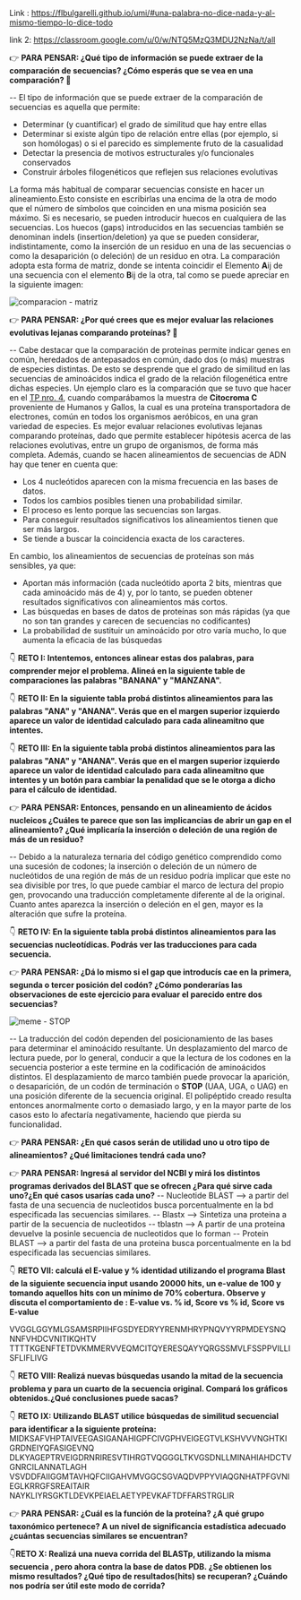 Link :
https://flbulgarelli.github.io/umi/#una-palabra-no-dice-nada-y-al-mismo-tiempo-lo-dice-todo

link 2:
https://classroom.google.com/u/0/w/NTQ5MzQ3MDU2NzNa/t/all


👉 **PARA PENSAR: ¿Qué tipo de información se puede extraer de la comparación de secuencias? ¿Cómo esperás que se vea en una comparación? 🤔**

 -- El tipo de información que se puede extraer de la comparación de secuencias es aquella que permite:

- Determinar (y cuantificar) el grado de similitud que hay entre ellas
- Determinar si existe algún tipo de relación entre ellas (por ejemplo, si son homólogas) o si el parecido es simplemente fruto de la casualidad
- Detectar la presencia de motivos estructurales y/o funcionales conservados
- Construir árboles filogenéticos que reflejen sus relaciones evolutivas

La forma más habitual de comparar secuencias consiste en hacer un alineamiento.Esto consiste en escribirlas una encima de la otra de modo que el número de símbolos que coinciden en una misma posición sea máximo. Si es necesario, se pueden introducir huecos en cualquiera de las secuencias. Los huecos (gaps) introducidos en las secuencias también se denominan indels (insertion/deletion) ya que se pueden considerar, indistintamente, como la inserción de un residuo en una de las secuencias o como la desaparición (o deleción) de un residuo en otra. La comparación adopta esta forma de matriz, donde se intenta coincidir el Elemento **A**ij de una secuencia con el elemento **B**ij de la otra, tal como se puede apreciar en la siguiente imagen:

![comparacion - matriz](https://github.com/pache0015/Bioinformatica-UNQ/blob/master/TP%20-%205/img/tabla5bio1.png)


👉 **PARA PENSAR: ¿Por qué crees que es mejor evaluar las relaciones evolutivas lejanas comparando proteínas? 🤔**

-- Cabe destacar que la comparación de proteínas permite indicar genes en común, heredados de antepasados en común, dado dos (o más) muestras de especies distintas. De esto se desprende que el grado de similitud en las secuencias de aminoácidos indica el grado de la relación filogenética entre dichas especies. Un ejemplo claro es la comparación que se tuvo que hacer en el [TP nro. 4](https://github.com/pache0015/Bioinformatica-UNQ/tree/master/TP%20-%204), cuando comparábamos la muestra de **Citocroma C** proveniente de Humanos y Gallos, la cual es una proteína transportadora de electrones, común en todos los organismos aeróbicos, en una gran variedad de especies. Es mejor evaluar relaciones evolutivas lejanas comparando proteínas, dado que permite establecer hipótesis acerca de las relaciones evolutivas, entre un grupo de organismos, de forma más completa.
Además, cuando se hacen alineamientos de secuencias de ADN hay que tener en cuenta que:
- Los 4 nucleótidos aparecen con la misma frecuencia en las bases de datos.
- Todos los cambios posibles tienen una probabilidad similar.
- El proceso es lento porque las secuencias son largas.
- Para conseguir resultados significativos los alineamientos tienen que ser más largos.
- Se tiende a buscar la coincidencia exacta de los caracteres.

En cambio, los alineamientos de secuencias de proteínas son más sensibles, ya que: 

- Aportan más información (cada nucleótido aporta 2 bits, mientras que cada aminoácido más de 4) y, por lo tanto, se pueden obtener resultados significativos con alineamientos más cortos.
- Las búsquedas en bases de datos de proteínas son más rápidas (ya que no son tan grandes y carecen de secuencias no codificantes) 
- La probabilidad de sustituir un aminoácido por otro varía mucho, lo que aumenta la eficacia de las búsquedas


👇 **RETO I: Intentemos, entonces alinear estas dos palabras, para comprender mejor el problema. Alineá en la siguiente table de comparaciones las palabras "BANANA" y "MANZANA".**



👇 **RETO II: En la siguiente tabla probá distintos alineamientos para las palabras "ANA" y "ANANA". Verás que en el margen superior izquierdo aparece un valor de identidad calculado para cada alineamitno que intentes.**



👇 **RETO III: En la siguiente tabla probá distintos alineamientos para las palabras "ANA" y "ANANA". Verás que en el margen superior izquierdo aparece un valor de identidad calculado para cada alineamitno que intentes y un botón para cambiar la penalidad que se le otorga a dicho para el cálculo de identidad.**



👉 **PARA PENSAR: Entonces, pensando en un alineamiento de ácidos nucleicos ¿Cuáles te parece que son las implicancias de abrir un gap en el alineamiento? ¿Qué implicaría la inserción o deleción de una región de más de un residuo?**

-- Debido a la naturaleza ternaria del código genético comprendido como una sucesión de codones; la inserción o deleción de un número de nucleótidos de una región de más de un residuo podría implicar que este no sea divisible por tres, lo que puede cambiar el marco de lectura del propio gen, provocando una traducción completamente diferente al de la original. Cuanto antes aparezca la inserción o deleción en el gen, mayor es la alteración que sufre la proteína.


👇 **RETO IV: En la siguiente tabla probá distintos alineamientos para las secuencias nucleotídicas. Podrás ver las traducciones para cada secuencia.**



👉 **PARA PENSAR: ¿Dá lo mismo si el gap que introducís cae en la primera, segunda o tercer posición del codón? ¿Cómo ponderarías las observaciones de este ejercicio para evaluar el parecido entre dos secuencias?**

![meme - STOP](https://github.com/pache0015/Bioinformatica-UNQ/blob/master/TP%20-%205/img/meme.jpg)

-- La traducción del codón dependen del posicionamiento de las bases para determinar el aminoácido resultante. Un desplazamiento del marco de lectura puede, por lo general, conducir a que la lectura de los codones en la secuencia posterior a este termine en la codificación de aminoácidos distintos. El desplazamiento de marco también puede provocar la aparición, o desaparición, de un codón de terminación o **STOP** (UAA, UGA, o UAG) en una posición diferente de la secuencia original. El polipéptido creado resulta entonces anormalmente corto o demasiado largo, y en la mayor parte de los casos esto lo afectaría negativamente, haciendo que pierda su funcionalidad. 


👉 **PARA PENSAR: ¿En qué casos serán de utilidad uno u otro tipo de alineamientos? ¿Qué limitaciones tendrá cada uno?**



👉 **PARA PENSAR: Ingresá al servidor del NCBI y mirá los distintos programas derivados del BLAST que se ofrecen ¿Para qué sirve cada uno?¿En qué casos usarías cada uno?**
    -- Nucleotide BLAST --> a partir del fasta de una secuencia de nucleotidos busca porcentualmente  en la bd especificada las secuencias similares.
    -- Blastx --> Sintetiza una proteina a partir de la secuencia de nucleotidos
    -- tblastn --> A partir de una proteina devuelve la posinle secuencia de nucleotidos que lo forman
    -- Protein BLAST --> a partir del fasta de una proteina busca porcentualmente  en la bd especificada las secuencias similares.

👇 **RETO VII: calculá el E-value y % identidad utilizando el programa Blast de la siguiente secuencia input usando 20000 hits, un e-value de 100 y tomando aquellos hits con un mínimo de 70% cobertura. Observe y discuta el comportamiento de : E-value vs. % id, Score vs % id, Score vs E-value**

VVGGLGGYMLGSAMSRPIIHFGSDYEDRYYRENMHRYPNQVYYRPMDEYSNQNNFVHDCVNITIKQHTV
TTTTKGENFTETDVKMMERVVEQMCITQYERESQAYYQRGSSMVLFSSPPVILLISFLIFLIVG

👇 **RETO VIII: Realizá nuevas búsquedas usando la mitad de la secuencia problema y para un cuarto de la secuencia original. Compará los gráficos obtenidos.¿Qué conclusiones puede sacas?**


👇 **RETO IX: Utilizando BLAST utilice búsquedas de similitud secuencial para identificar a la siguiente proteína:**
MIDKSAFVHPTAIVEEGASIGANAHIGPFCIVGPHVEIGEGTVLKSHVVVNGHTKIGRDNEIYQFASIGEVNQ
DLKYAGEPTRVEIGDRNRIRESVTIHRGTVQGGGLTKVGSDNLLMINAHIAHDCTVGNRCILANNATLAGH
VSVDDFAIIGGMTAVHQFCIIGAHVMVGGCSGVAQDVPPYVIAQGNHATPFGVNIEGLKRRGFSREAITAIR
NAYKLIYRSGKTLDEVKPEIAELAETYPEVKAFTDFFARSTRGLIR

👉 **PARA PENSAR: ¿Cuál es la función de la proteína? ¿A qué grupo taxonómico pertenece? A un nivel de significancia estadística adecuado ¿cuántas secuencias similares se encuentran?**

👇**RETO X: Realizá una nueva corrida del BLASTp, utilizando la misma secuencia , pero ahora contra la base de datos PDB. ¿Se obtienen los mismo resultados? ¿Qué tipo de resultados(hits) se recuperan? ¿Cuándo nos podría ser útil este modo de corrida?**